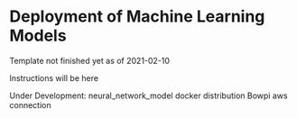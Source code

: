 # Deployment of Machine Learning Models

Template not finished yet as of 2021-02-10

Instructions will be here

Under Development:
neural_network_model
docker distribution
Bowpi aws connection
